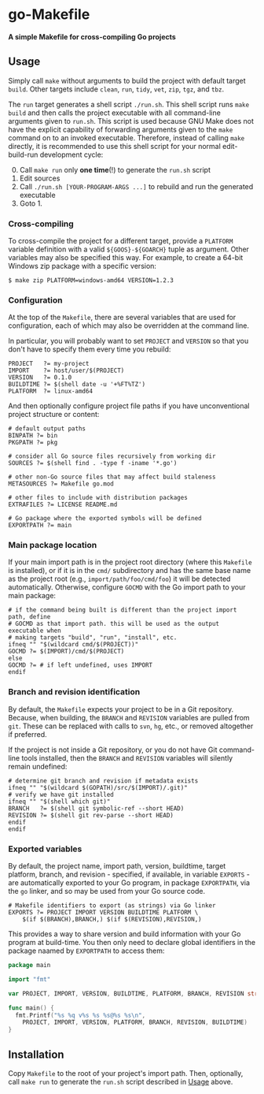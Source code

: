 # go-Makefile
#### A simple Makefile for cross-compiling Go projects

## Usage

Simply call `make` without arguments to build the project with default target `build`. Other targets include `clean`, `run`, `tidy`, `vet`, `zip`, `tgz`, and `tbz`. 

The `run` target generates a shell script `./run.sh`. This shell script runs `make build` and then calls the project executable with all command-line arguments given to `run.sh`. This script is used because GNU Make does not have the explicit capability of forwarding arguments given to the `make` command on to an invoked executable. Therefore, instead of calling `make` directly, it is recommended to use this shell script for your normal edit-build-run development cycle: 

0.  Call `make run` only **one time**(!) to generate the `run.sh` script
1.  Edit sources
2.  Call `./run.sh [YOUR-PROGRAM-ARGS ...]` to rebuild and run the generated executable
3.  Goto 1.

### Cross-compiling

To cross-compile the project for a different target, provide a `PLATFORM` variable definition with a valid `${GOOS}-${GOARCH}` tuple as argument. Other variables may also be specified this way. For example, to create a 64-bit Windows zip package with a specific version:

```
$ make zip PLATFORM=windows-amd64 VERSION=1.2.3
```

### Configuration

At the top of the `Makefile`, there are several variables that are used for configuration, each of which may also be overridden at the command line.

In particular, you will probably want to set `PROJECT` and `VERSION` so that you don't have to specify them every time you rebuild:

```make
PROJECT   ?= my-project
IMPORT    ?= host/user/$(PROJECT)
VERSION   ?= 0.1.0
BUILDTIME ?= $(shell date -u '+%FT%TZ')
PLATFORM  ?= linux-amd64
```

And then optionally configure project file paths if you have unconventional project structure or content:

```make
# default output paths
BINPATH ?= bin
PKGPATH ?= pkg

# consider all Go source files recursively from working dir
SOURCES ?= $(shell find . -type f -iname '*.go')

# other non-Go source files that may affect build staleness
METASOURCES ?= Makefile go.mod

# other files to include with distribution packages
EXTRAFILES ?= LICENSE README.md

# Go package where the exported symbols will be defined
EXPORTPATH ?= main
```

### Main package location

If your main import path is in the project root directory (where this `Makefile` is installed), or if it is in the `cmd/` subdirectory and has the same base name as the project root (e.g., `import/path/foo/cmd/foo`) it will be detected automatically. Otherwise, configure `GOCMD` with the Go import path to your main package:

```make
# if the command being built is different than the project import path, define
# GOCMD as that import path. this will be used as the output executable when
# making targets "build", "run", "install", etc.
ifneq "" "$(wildcard cmd/$(PROJECT))"
GOCMD ?= $(IMPORT)/cmd/$(PROJECT)
else
GOCMD ?= # if left undefined, uses IMPORT
endif
```

### Branch and revision identification

By default, the `Makefile` expects your project to be in a Git repository. Because, when building, the `BRANCH` and `REVISION` variables are pulled from `git`. These can be replaced with calls to `svn`, `hg`, etc., or removed altogether if preferred. 

If the project is not inside a Git repository, or you do not have Git command-line tools installed, then the `BRANCH` and `REVISION` variables will silently remain undefined:

```make
# determine git branch and revision if metadata exists
ifneq "" "$(wildcard $(GOPATH)/src/$(IMPORT)/.git)"
# verify we have git installed
ifneq "" "$(shell which git)"
BRANCH   ?= $(shell git symbolic-ref --short HEAD)
REVISION ?= $(shell git rev-parse --short HEAD)
endif
endif
```

### Exported variables

By default, the project name, import path, version, buildtime, target platform, branch, and revision - specified, if available, in variable `EXPORTS` - are automatically exported to your Go program, in package `EXPORTPATH`, via the `go` linker, and so may be used from your Go source code. 

```make
# Makefile identifiers to export (as strings) via Go linker
EXPORTS ?= PROJECT IMPORT VERSION BUILDTIME PLATFORM \
	$(if $(BRANCH),BRANCH,) $(if $(REVISION),REVISION,) 
```

This provides a way to share version and build information with your Go program at build-time. You then only need to declare global identifiers in the package naamed by `EXPORTPATH` to access them:

```go
package main

import "fmt"

var PROJECT, IMPORT, VERSION, BUILDTIME, PLATFORM, BRANCH, REVISION string

func main() {
  fmt.Printf("%s %q v%s %s %s@%s %s\n", 
    PROJECT, IMPORT, VERSION, PLATFORM, BRANCH, REVISION, BUILDTIME)
}
```

## Installation

Copy `Makefile` to the root of your project's import path. Then, optionally, call `make run` to generate the `run.sh` script described in [Usage](#usage) above.

